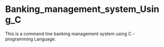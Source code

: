 # Banking_management_system_Using_C
This is a command line banking management system using C - programming Language.
